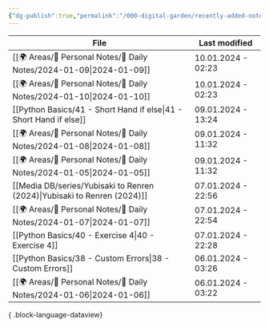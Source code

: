 ```yaml
---
{"dg-publish":true,"permalink":"/000-digital-garden/recently-added-notes/","dgPassFrontmatter":true,"noteIcon":"3","created":"2023-12-14T09:08:44.430+05:30","updated":"2023-12-14T09:12:52.432+05:30"}
---
```


| File                                                                        | Last modified      |
| --------------------------------------------------------------------------- | ------------------ |
| [[🌍 Areas/📧 Personal Notes/📓 Daily Notes/2024-01-09\|2024-01-09]]     | 10.01.2024 - 02:23 |
| [[🌍 Areas/📧 Personal Notes/📓 Daily Notes/2024-01-10\|2024-01-10]]     | 10.01.2024 - 02:23 |
| [[Python Basics/41 - Short Hand if else\|41 - Short Hand if else]]       | 09.01.2024 - 13:24 |
| [[🌍 Areas/📧 Personal Notes/📓 Daily Notes/2024-01-08\|2024-01-08]]     | 09.01.2024 - 11:32 |
| [[🌍 Areas/📧 Personal Notes/📓 Daily Notes/2024-01-05\|2024-01-05]]     | 09.01.2024 - 11:32 |
| [[Media DB/series/Yubisaki to Renren (2024)\|Yubisaki to Renren (2024)]] | 07.01.2024 - 22:56 |
| [[🌍 Areas/📧 Personal Notes/📓 Daily Notes/2024-01-07\|2024-01-07]]     | 07.01.2024 - 22:54 |
| [[Python Basics/40 - Exercise 4\|40 - Exercise 4]]                       | 07.01.2024 - 22:28 |
| [[Python Basics/38 - Custom Errors\|38 - Custom Errors]]                 | 06.01.2024 - 03:26 |
| [[🌍 Areas/📧 Personal Notes/📓 Daily Notes/2024-01-06\|2024-01-06]]     | 06.01.2024 - 03:22 |

{ .block-language-dataview}
